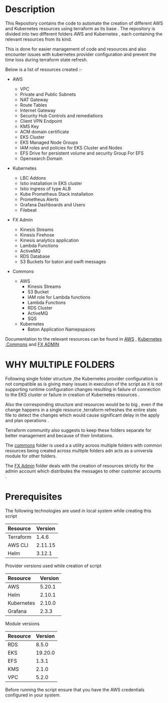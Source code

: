 # Description
This Repository contains the code to automate the creation of different AWS and Kubernetes resources using terraform as its base . The repository is divided into two different folders AWS and Kubernetes , each containing the relevant resources from its kind.

This is done for easier management of code and resources and also encounter issues with kubernetes provider configuration and prevent the time loss during terraform state refresh. 

Below is a list of resources created :-

  - AWS
    - VPC
    - Private and Public Subnets
    - NAT Gateway
    - Route Tables
    - Internet Gateway
    - Security Hub Controls and remediations
    - Client VPN Endpoint
    - KMS Key
    - ACM domain certificate
    - EKS Cluster
    - EKS Managed Node Groups
    - IAM roles and policies for EKS Cluster and Nodes
    - EFS Drive for persistent volume and security Group For EFS
    - Opensearch Domain
  
  - Kubernetes
    - LBC Addons 
    - Istio installation in EKS cluster
    - Istio ingress of type ALB
    - Kube Prometheus Stack installation 
    - Prometheus Alerts
    - Grafana Dashboards and Users
    - Filebeat
  
  - FX Admin
    - Kinesis Streams
    - Kinesis Firehose
    - Kinesis analytics application
    - Lambda Functions
    - ActiveMQ
    - RDS Database
    - S3 Buckets for baton and swift messages

  - Commons
    - AWS
      - Kinesis Streams
      - S3 Bucket
      - IAM role for Lambda functions
      - Lambda Functions
      - RDS Cluster
      - ActiveMQ
      - SQS
    - Kubernetes
      - Baton Application Namepspaces

Documentation to the relevant resources can be found in [AWS](./aws/README.md) , [Kubernetes](./kubernetes/README.md) ,[Commons](./commons/README.md) and [FX ADMIN](./fx-admin/README.md)

# WHY MULTIPLE FOLDERS

Following single folder structure ,the Kubernetes provider configuration is not compatible as is giving many issues in execution of the script as it is not supporting runtime configuration changes resulting in failure of connection to the EKS cluster or failure in creation of Kubernetes resources .

Also the corresponding structure and resources would be to big , even if the change happens in a single resource ,terraform refreshes the entire state file to detect the changes which  would cause significant delay in the apply and plan operations .

Terraform community also suggests to keep these folders separate for better management and because of their limitations.

The [commons](./commons/) folder is used a a utility acroos multiple folders with common resources being created across multiple folders adn acts as a universla module for other folders.

The [FX Admin](./fx-admin/) folder deals with the creation of resources strictly for the admin account which distributes the messages to other customer accounts .

# Prerequisites

The following technologies are used in local system while creating this script

| Resource  | Version |
|:----------|:--------|
| Terraform | 1.4.6   |
| AWS CLI	  | 2.11.15 |
| Helm	    | 3.12.1  |

Provider versions used while creation of script

| Resource   | Version |
|:-----------|:--------|
| AWS        | 5.20.1  |
| Helm       | 2.10.1  | 
| Kubernetes | 2.10.0  |
| Grafana    | 2.3.3   |

Module versions

| Resource   | Version |
|:-----------|:--------|
| RDS        | 8.5.0   |
| EKS        | 19.20.0 |
| EFS        | 1.3.1   | 
| KMS        | 2.1.0   |
| VPC        | 5.2.0   |

Before running the script ensure that you have the AWS credentials configured in your system.